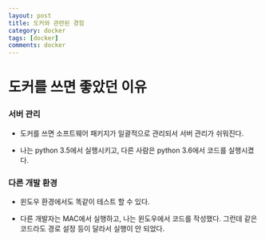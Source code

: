 ```yaml
---
layout: post
title: 도커와 관련된 경험
category: docker
tags: [docker]
comments: docker
---
```


# 도커를 쓰면 좋았던 이유

### 서버 관리

- 도커를 쓰면 소프트웨어 패키지가 일괄적으로 관리되서 서버 관리가 쉬워진다.

- 나는 python 3.5에서 실행시키고, 다른 사람은 python 3.6에서 코드를 실행시켰다.


### 다른 개발 환경

- 윈도우 환경에서도 똑같이 테스트 할 수 있다.

- 다른 개발자는 MAC에서 실행하고, 나는 윈도우에서 코드를 작성했다. 그런데 같은 코드라도 경로 설정 등이 달라서 실행이 안 되었다.
